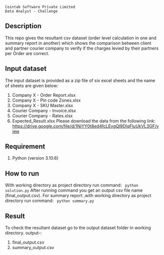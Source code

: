 ﻿	Cointab Software Private Limited  
	Data Analyst - Challenge
	
## Description

This repo gives the resultant csv dataset (order level calculation in one and summary report  in another) which shows the comparison between client and partner courier company to verify if the charges levied by their partners per Order are correct.

## Input dataset
The input dataset is provided as a zip file of six excel sheets and the name of sheets are given below:
1. Company X - Order Report.xlsx
2. Company X - Pin code Zones.xlsx
3. Company X - SKU Master.xlsx
4. Courier Company - Invoice.xlsx
5. Courier Company - Rates.xlsx
6. Expected_Result.xlsx
Please download the data from the following link:  
https://drive.google.com/file/d/1NjYY0t8ed4fcLEvgQl9DIqFluUkVL3GF/view

## Requirement

1. Python (version 3.10.6)

## How to run

 With working directory as project directory run command:
 ` python solution.py`
 After running command you get an output csv file name (final_output.csv).
 For summary report ,with working directory as project directory run command:
 ` python summary.py`

## Result
To check the resultant dataset go to the output dataset folder in working directory.
output-:
1. final_output.csv
2. summary_output.csv

